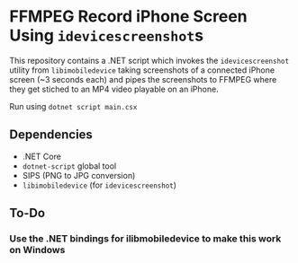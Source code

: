 # FFMPEG Record iPhone Screen Using `idevicescreenshot`s

This repository contains a .NET script which invokes the `idevicescreenshot`
utility from `libimobiledevice` taking screenshots of a connected iPhone
screen (~3 seconds each) and pipes the screenshots to FFMPEG where they
get stiched to an MP4 video playable on an iPhone.

Run using `dotnet script main.csx`

## Dependencies

- .NET Core
- `dotnet-script` global tool
- SIPS (PNG to JPG conversion)
- `libimobiledevice` (for `idevicescreenshot`)

## To-Do

### Use the .NET bindings for ilibmobiledevice to make this work on Windows
